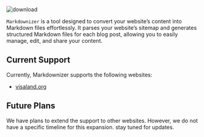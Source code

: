 ![download](https://github.com/aliinreallife/markdownizer/assets/91134550/31be974e-75f0-422f-97e7-d826d76def3d)

`Markdownizer` is a tool designed to convert your website’s content into Markdown files effortlessly. It parses your website’s sitemap and generates structured Markdown files for each blog post, allowing you to easily manage, edit, and share your content.

## Current Support

Currently, Markdownizer supports the following websites:

- [visaland.org](http://visaland.org)

## Future Plans

We have plans to extend the support to other websites. However, we do not have a specific timeline for this expansion. stay tuned for updates.
